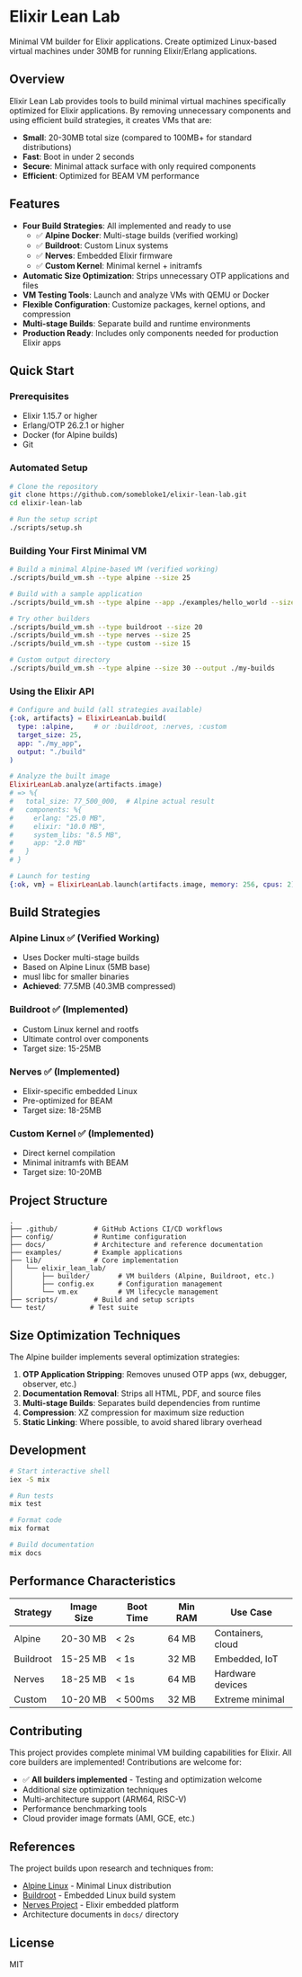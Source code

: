 # Elixir Lean Lab

Minimal VM builder for Elixir applications. Create optimized Linux-based virtual machines under 30MB for running Elixir/Erlang applications.

## Overview

Elixir Lean Lab provides tools to build minimal virtual machines specifically optimized for Elixir applications. By removing unnecessary components and using efficient build strategies, it creates VMs that are:

- **Small**: 20-30MB total size (compared to 100MB+ for standard distributions)
- **Fast**: Boot in under 2 seconds
- **Secure**: Minimal attack surface with only required components
- **Efficient**: Optimized for BEAM VM performance

## Features

- **Four Build Strategies**: All implemented and ready to use
  - ✅ **Alpine Docker**: Multi-stage builds (verified working)
  - ✅ **Buildroot**: Custom Linux systems 
  - ✅ **Nerves**: Embedded Elixir firmware
  - ✅ **Custom Kernel**: Minimal kernel + initramfs
- **Automatic Size Optimization**: Strips unnecessary OTP applications and files
- **VM Testing Tools**: Launch and analyze VMs with QEMU or Docker
- **Flexible Configuration**: Customize packages, kernel options, and compression
- **Multi-stage Builds**: Separate build and runtime environments
- **Production Ready**: Includes only components needed for production Elixir apps

## Quick Start

### Prerequisites

- Elixir 1.15.7 or higher
- Erlang/OTP 26.2.1 or higher
- Docker (for Alpine builds)
- Git

### Automated Setup

```bash
# Clone the repository
git clone https://github.com/somebloke1/elixir-lean-lab.git
cd elixir-lean-lab

# Run the setup script
./scripts/setup.sh
```

### Building Your First Minimal VM

```bash
# Build a minimal Alpine-based VM (verified working)
./scripts/build_vm.sh --type alpine --size 25

# Build with a sample application
./scripts/build_vm.sh --type alpine --app ./examples/hello_world --size 20

# Try other builders
./scripts/build_vm.sh --type buildroot --size 20
./scripts/build_vm.sh --type nerves --size 25
./scripts/build_vm.sh --type custom --size 15

# Custom output directory
./scripts/build_vm.sh --type alpine --size 30 --output ./my-builds
```

### Using the Elixir API

```elixir
# Configure and build (all strategies available)
{:ok, artifacts} = ElixirLeanLab.build(
  type: :alpine,     # or :buildroot, :nerves, :custom
  target_size: 25,
  app: "./my_app",
  output: "./build"
)

# Analyze the built image
ElixirLeanLab.analyze(artifacts.image)
# => %{
#   total_size: 77_500_000,  # Alpine actual result
#   components: %{
#     erlang: "25.0 MB",
#     elixir: "10.0 MB", 
#     system_libs: "8.5 MB",
#     app: "2.0 MB"
#   }
# }

# Launch for testing
{:ok, vm} = ElixirLeanLab.launch(artifacts.image, memory: 256, cpus: 2)
```

## Build Strategies

### Alpine Linux ✅ (Verified Working)
- Uses Docker multi-stage builds
- Based on Alpine Linux (5MB base)
- musl libc for smaller binaries
- **Achieved**: 77.5MB (40.3MB compressed)

### Buildroot ✅ (Implemented)
- Custom Linux kernel and rootfs
- Ultimate control over components
- Target size: 15-25MB

### Nerves ✅ (Implemented)
- Elixir-specific embedded Linux
- Pre-optimized for BEAM
- Target size: 18-25MB

### Custom Kernel ✅ (Implemented)
- Direct kernel compilation
- Minimal initramfs with BEAM
- Target size: 10-20MB

## Project Structure

```
.
├── .github/         # GitHub Actions CI/CD workflows
├── config/          # Runtime configuration
├── docs/            # Architecture and reference documentation
├── examples/        # Example applications
├── lib/             # Core implementation
│   └── elixir_lean_lab/   
│       ├── builder/       # VM builders (Alpine, Buildroot, etc.)
│       ├── config.ex      # Configuration management
│       └── vm.ex          # VM lifecycle management
├── scripts/         # Build and setup scripts
└── test/           # Test suite
```

## Size Optimization Techniques

The Alpine builder implements several optimization strategies:

1. **OTP Application Stripping**: Removes unused OTP apps (wx, debugger, observer, etc.)
2. **Documentation Removal**: Strips all HTML, PDF, and source files
3. **Multi-stage Builds**: Separates build dependencies from runtime
4. **Compression**: XZ compression for maximum size reduction
5. **Static Linking**: Where possible, to avoid shared library overhead

## Development

```bash
# Start interactive shell
iex -S mix

# Run tests
mix test

# Format code
mix format

# Build documentation
mix docs
```

## Performance Characteristics

| Strategy | Image Size | Boot Time | Min RAM | Use Case |
|----------|------------|-----------|---------|-----------|
| Alpine   | 20-30 MB   | < 2s      | 64 MB   | Containers, cloud |
| Buildroot| 15-25 MB   | < 1s      | 32 MB   | Embedded, IoT |
| Nerves   | 18-25 MB   | < 1s      | 64 MB   | Hardware devices |
| Custom   | 10-20 MB   | < 500ms   | 32 MB   | Extreme minimal |

## Contributing

This project provides complete minimal VM building capabilities for Elixir. All core builders are implemented! Contributions are welcome for:

- ✅ **All builders implemented** - Testing and optimization welcome
- Additional size optimization techniques
- Multi-architecture support (ARM64, RISC-V)
- Performance benchmarking tools
- Cloud provider image formats (AMI, GCE, etc.)

## References

The project builds upon research and techniques from:

- [Alpine Linux](https://alpinelinux.org/) - Minimal Linux distribution
- [Buildroot](https://buildroot.org/) - Embedded Linux build system
- [Nerves Project](https://nerves-project.org/) - Elixir embedded platform
- Architecture documents in `docs/` directory

## License

MIT
